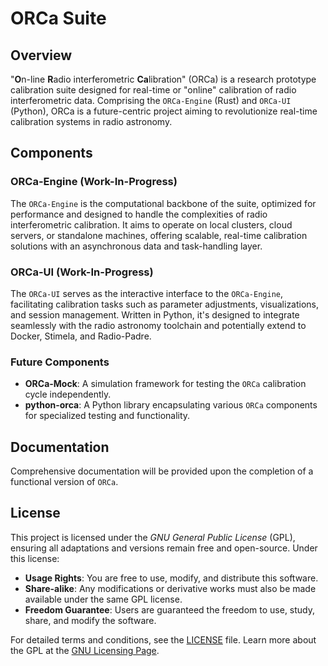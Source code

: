 # ORCa Suite

## Overview
"**O**n-line **R**adio interferometric **Ca**libration" (ORCa) is a research prototype calibration suite designed for real-time or "online" calibration of radio interferometric data. Comprising the `ORCa-Engine` (Rust) and `ORCa-UI` (Python), ORCa is a future-centric project aiming to revolutionize real-time calibration systems in radio astronomy.

## Components

### ORCa-Engine (Work-In-Progress)
The `ORCa-Engine` is the computational backbone of the suite, optimized for performance and designed to handle the complexities of radio interferometric calibration. It aims to operate on local clusters, cloud servers, or standalone machines, offering scalable, real-time calibration solutions with an asynchronous data and task-handling layer.

### ORCa-UI (Work-In-Progress)
The `ORCa-UI` serves as the interactive interface to the `ORCa-Engine`, facilitating calibration tasks such as parameter adjustments, visualizations, and session management. Written in Python, it's designed to integrate seamlessly with the radio astronomy toolchain and potentially extend to Docker, Stimela, and Radio-Padre.

### Future Components
- **ORCa-Mock**: A simulation framework for testing the `ORCa` calibration cycle independently.
- **python-orca**: A Python library encapsulating various `ORCa` components for specialized testing and functionality.

## Documentation
Comprehensive documentation will be provided upon the completion of a functional version of `ORCa`.

## License
This project is licensed under the *GNU General Public License* (GPL), ensuring all adaptations and versions remain free and open-source. Under this license:
- **Usage Rights**: You are free to use, modify, and distribute this software.
- **Share-alike**: Any modifications or derivative works must also be made available under the same GPL license.
- **Freedom Guarantee**: Users are guaranteed the freedom to use, study, share, and modify the software.

For detailed terms and conditions, see the [LICENSE](LICENSE) file. Learn more about the GPL at the [GNU Licensing Page](https://www.gnu.org/licenses/gpl-3.0.en.html).
